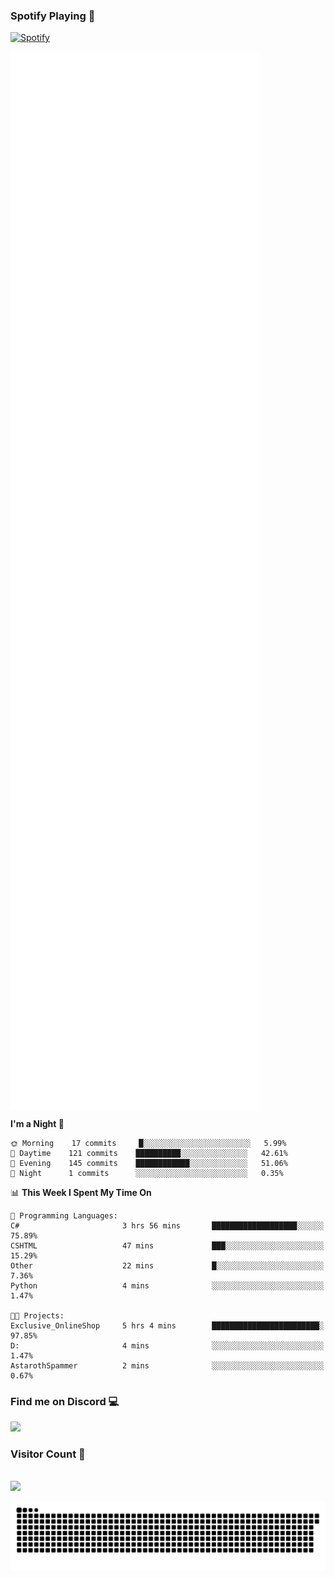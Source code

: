 ### Spotify Playing 🎵
[![Spotify](https://spotify-livestats-callme-milad.vercel.app/api/spotify)](https://open.spotify.com/user/314mrt6dxn5cqoxklh3thbwlr6by)

<img align="center" src="/github-metrics.svg" alt="Metrics" width="400">

<!--START_SECTION:waka-->
**I'm a Night 🦉** 

```text
🌞 Morning    17 commits     █░░░░░░░░░░░░░░░░░░░░░░░░   5.99% 
🌆 Daytime    121 commits    ██████████░░░░░░░░░░░░░░░   42.61% 
🌃 Evening    145 commits    ████████████░░░░░░░░░░░░░   51.06% 
🌙 Night      1 commits      ░░░░░░░░░░░░░░░░░░░░░░░░░   0.35%

```


📊 **This Week I Spent My Time On** 

```text
💬 Programming Languages: 
C#                       3 hrs 56 mins       ███████████████████░░░░░░   75.89% 
CSHTML                   47 mins             ███░░░░░░░░░░░░░░░░░░░░░░   15.29% 
Other                    22 mins             █░░░░░░░░░░░░░░░░░░░░░░░░   7.36% 
Python                   4 mins              ░░░░░░░░░░░░░░░░░░░░░░░░░   1.47%

🐱‍💻 Projects: 
Exclusive_OnlineShop     5 hrs 4 mins        ████████████████████████░   97.85% 
D:                       4 mins              ░░░░░░░░░░░░░░░░░░░░░░░░░   1.47% 
AstarothSpammer          2 mins              ░░░░░░░░░░░░░░░░░░░░░░░░░   0.67%

```


<!--END_SECTION:waka-->

### Find me on Discord 💻
<a href="https://discord.gg/pQVcABAxAy" rel="nofollow"> 
  <img src="https://discord.c99.nl/widget/theme-3/977957889358573609.png" data-canonical-src="https://discord.c99.nl/widget/theme-3/977957889358573609.png" style="max-width: 100%;"></a>

### Visitor Count 🔢
<p align="left"> 
  <br>
  <img src="https://profile-counter.glitch.me/callme-devil/count.svg" />
</p>

<img src="https://github.com/callme-devil/callme-devil/blob/output/github-contribution-grid-snake.svg" alt="snake" style="max-width: 100%;">

